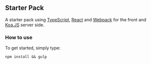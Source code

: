 ## Starter Pack

A starter pack using [TypeScript](http://www.typescriptlang.org/), [React](https://facebook.github.io/react/) and [Webpack](https://webpack.github.io/docs/) for the front and [Koa.JS](http://koajs.com/) server side.

### How to use

To get started, simply type:

```shell
npm install && gulp
```
